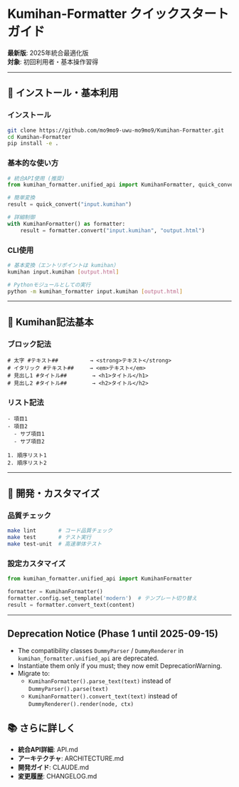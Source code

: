 # Kumihan-Formatter クイックスタートガイド

**最新版**: 2025年統合最適化版  
**対象**: 初回利用者・基本操作習得

---

## 🚀 インストール・基本利用

### インストール
```bash
git clone https://github.com/mo9mo9-uwu-mo9mo9/Kumihan-Formatter.git
cd Kumihan-Formatter
pip install -e .
```

### 基本的な使い方
```python
# 統合API使用 (推奨)
from kumihan_formatter.unified_api import KumihanFormatter, quick_convert

# 簡単変換
result = quick_convert("input.kumihan")

# 詳細制御
with KumihanFormatter() as formatter:
    result = formatter.convert("input.kumihan", "output.html")
```

### CLI使用
```bash
# 基本変換（エントリポイントは kumihan）
kumihan input.kumihan [output.html]

# Pythonモジュールとしての実行
python -m kumihan_formatter input.kumihan [output.html]
```

---

## 📝 Kumihan記法基本

### ブロック記法
```
# 太字 #テキスト##          → <strong>テキスト</strong>
# イタリック #テキスト##     → <em>テキスト</em>
# 見出し1 #タイトル##        → <h1>タイトル</h1>
# 見出し2 #タイトル##        → <h2>タイトル</h2>
```

### リスト記法
```
- 項目1
- 項目2
  - サブ項目1
  - サブ項目2

1. 順序リスト1
2. 順序リスト2
```

---

## 🔧 開発・カスタマイズ

### 品質チェック
```bash
make lint       # コード品質チェック
make test       # テスト実行
make test-unit  # 高速単体テスト
```

### 設定カスタマイズ
```python
from kumihan_formatter.unified_api import KumihanFormatter

formatter = KumihanFormatter()
formatter.config.set_template('modern')  # テンプレート切り替え
result = formatter.convert_text(content)
```

---

## Deprecation Notice (Phase 1 until 2025-09-15)
- The compatibility classes `DummyParser` / `DummyRenderer` in `kumihan_formatter.unified_api` are deprecated.
- Instantiate them only if you must; they now emit DeprecationWarning.
- Migrate to:
  - `KumihanFormatter().parse_text(text)` instead of `DummyParser().parse(text)`
  - `KumihanFormatter().convert_text(text)` instead of `DummyRenderer().render(node, ctx)`

## 📚 さらに詳しく

- **統合API詳細**: API.md
- **アーキテクチャ**: ARCHITECTURE.md
- **開発ガイド**: CLAUDE.md
- **変更履歴**: CHANGELOG.md